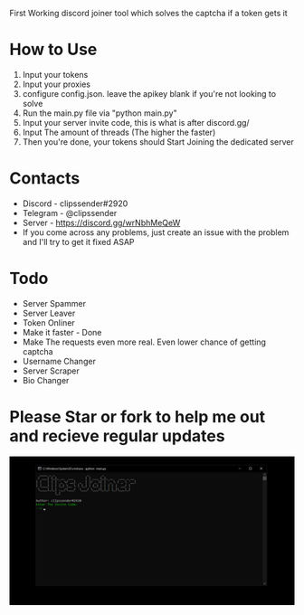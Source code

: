 First Working discord joiner tool which solves the captcha if a token gets it
# How to Use
1. Input your tokens
2. Input your proxies
3. configure config.json. leave the apikey blank if you're not looking to solve
5. Run the main.py file via "python main.py"
6. Input your server invite code, this is what is after discord.gg/
7. Input The amount of threads (The higher the faster)
8. Then you're done, your tokens should Start Joining the dedicated server
# Contacts
* Discord - clipssender#2920
* Telegram - @clipssender
* Server - https://discord.gg/wrNbhMeQeW
* If you come across any problems, just create an issue with the problem and I'll try to get it fixed ASAP
# Todo
* Server Spammer
* Server Leaver
* Token Onliner
* Make it faster - Done
* Make The requests even more real. Even lower chance of getting captcha
* Username Changer
* Server Scraper
* Bio Changer

# Please Star or fork to help me out and recieve regular updates
![](clipsjoiner.png)
